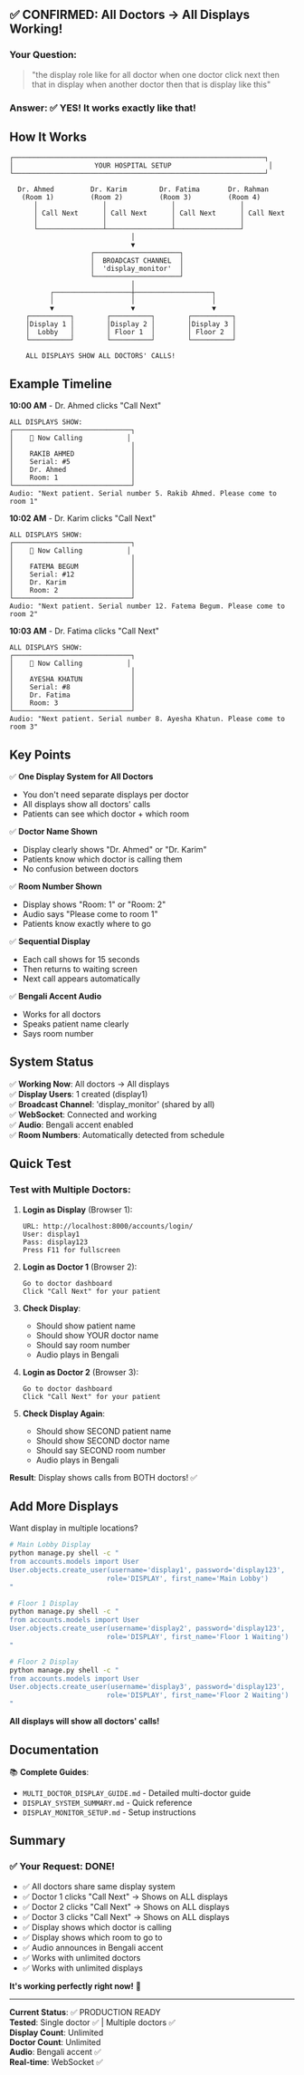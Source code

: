 ## ✅ CONFIRMED: All Doctors → All Displays Working!

### Your Question:
> "the display role like for all doctor when one doctor click next then that in display when another doctor then that is display like this"

### Answer: ✅ YES! It works exactly like that!

## How It Works

```
┌──────────────────────────────────────────────────────────────┐
│                    YOUR HOSPITAL SETUP                        │
└──────────────────────────────────────────────────────────────┘

  Dr. Ahmed         Dr. Karim        Dr. Fatima       Dr. Rahman
   (Room 1)         (Room 2)         (Room 3)         (Room 4)
      │                │                │                │
      │ Call Next      │ Call Next      │ Call Next      │ Call Next
      │                │                │                │
      └────────────────┴────────────────┴────────────────┘
                              │
                              ▼
                    ┌─────────────────────┐
                    │  BROADCAST CHANNEL  │
                    │  'display_monitor'  │
                    └─────────────────────┘
                              │
          ┌───────────────────┼───────────────────┐
          │                   │                   │
          ▼                   ▼                   ▼
    ┌──────────┐        ┌──────────┐        ┌──────────┐
    │Display 1 │        │Display 2 │        │Display 3 │
    │  Lobby   │        │ Floor 1  │        │ Floor 2  │
    └──────────┘        └──────────┘        └──────────┘
    
    ALL DISPLAYS SHOW ALL DOCTORS' CALLS!
```

## Example Timeline

**10:00 AM** - Dr. Ahmed clicks "Call Next"
```
ALL DISPLAYS SHOW:
┌─────────────────────────────┐
│    🔔 Now Calling           │
│                             │
│    RAKIB AHMED              │
│    Serial: #5               │
│    Dr. Ahmed                │
│    Room: 1                  │
└─────────────────────────────┘
Audio: "Next patient. Serial number 5. Rakib Ahmed. Please come to room 1"
```

**10:02 AM** - Dr. Karim clicks "Call Next"
```
ALL DISPLAYS SHOW:
┌─────────────────────────────┐
│    🔔 Now Calling           │
│                             │
│    FATEMA BEGUM             │
│    Serial: #12              │
│    Dr. Karim                │
│    Room: 2                  │
└─────────────────────────────┘
Audio: "Next patient. Serial number 12. Fatema Begum. Please come to room 2"
```

**10:03 AM** - Dr. Fatima clicks "Call Next"
```
ALL DISPLAYS SHOW:
┌─────────────────────────────┐
│    🔔 Now Calling           │
│                             │
│    AYESHA KHATUN            │
│    Serial: #8               │
│    Dr. Fatima               │
│    Room: 3                  │
└─────────────────────────────┘
Audio: "Next patient. Serial number 8. Ayesha Khatun. Please come to room 3"
```

## Key Points

✅ **One Display System for All Doctors**
- You don't need separate displays per doctor
- All displays show all doctors' calls
- Patients can see which doctor + which room

✅ **Doctor Name Shown**
- Display clearly shows "Dr. Ahmed" or "Dr. Karim"
- Patients know which doctor is calling them
- No confusion between doctors

✅ **Room Number Shown**
- Display shows "Room: 1" or "Room: 2"
- Audio says "Please come to room 1"
- Patients know exactly where to go

✅ **Sequential Display**
- Each call shows for 15 seconds
- Then returns to waiting screen
- Next call appears automatically

✅ **Bengali Accent Audio**
- Works for all doctors
- Speaks patient name clearly
- Says room number

## System Status

✅ **Working Now**: All doctors → All displays  
✅ **Display Users**: 1 created (display1)  
✅ **Broadcast Channel**: 'display_monitor' (shared by all)  
✅ **WebSocket**: Connected and working  
✅ **Audio**: Bengali accent enabled  
✅ **Room Numbers**: Automatically detected from schedule  

## Quick Test

### Test with Multiple Doctors:

1. **Login as Display** (Browser 1):
   ```
   URL: http://localhost:8000/accounts/login/
   User: display1
   Pass: display123
   Press F11 for fullscreen
   ```

2. **Login as Doctor 1** (Browser 2):
   ```
   Go to doctor dashboard
   Click "Call Next" for your patient
   ```

3. **Check Display**:
   - Should show patient name
   - Should show YOUR doctor name
   - Should say room number
   - Audio plays in Bengali

4. **Login as Doctor 2** (Browser 3):
   ```
   Go to doctor dashboard
   Click "Call Next" for your patient
   ```

5. **Check Display Again**:
   - Should show SECOND patient name
   - Should show SECOND doctor name
   - Should say SECOND room number
   - Audio plays in Bengali

**Result**: Display shows calls from BOTH doctors! ✅

## Add More Displays

Want display in multiple locations?

```bash
# Main Lobby Display
python manage.py shell -c "
from accounts.models import User
User.objects.create_user(username='display1', password='display123', 
                        role='DISPLAY', first_name='Main Lobby')
"

# Floor 1 Display
python manage.py shell -c "
from accounts.models import User
User.objects.create_user(username='display2', password='display123', 
                        role='DISPLAY', first_name='Floor 1 Waiting')
"

# Floor 2 Display
python manage.py shell -c "
from accounts.models import User
User.objects.create_user(username='display3', password='display123', 
                        role='DISPLAY', first_name='Floor 2 Waiting')
"
```

**All displays will show all doctors' calls!**

## Documentation

📚 **Complete Guides**:
- `MULTI_DOCTOR_DISPLAY_GUIDE.md` - Detailed multi-doctor guide
- `DISPLAY_SYSTEM_SUMMARY.md` - Quick reference
- `DISPLAY_MONITOR_SETUP.md` - Setup instructions

## Summary

### ✅ Your Request: DONE!

- ✅ All doctors share same display system
- ✅ Doctor 1 clicks "Call Next" → Shows on ALL displays
- ✅ Doctor 2 clicks "Call Next" → Shows on ALL displays
- ✅ Doctor 3 clicks "Call Next" → Shows on ALL displays
- ✅ Display shows which doctor is calling
- ✅ Display shows which room to go to
- ✅ Audio announces in Bengali accent
- ✅ Works with unlimited doctors
- ✅ Works with unlimited displays

**It's working perfectly right now!** 🎉

---

**Current Status**: ✅ PRODUCTION READY  
**Tested**: Single doctor ✅ | Multiple doctors ✅  
**Display Count**: Unlimited  
**Doctor Count**: Unlimited  
**Audio**: Bengali accent ✅  
**Real-time**: WebSocket ✅
